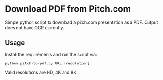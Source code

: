 # Download PDF from Pitch.com
Simple python script to download a pitch.com presentation as a PDF. Output does not have OCR currently.

## Usage
Install the requirements and run the script via:
```
python pitch-to-pdf.py URL [resolution]
```

Valid resolutions are HD, 4K and 8K.